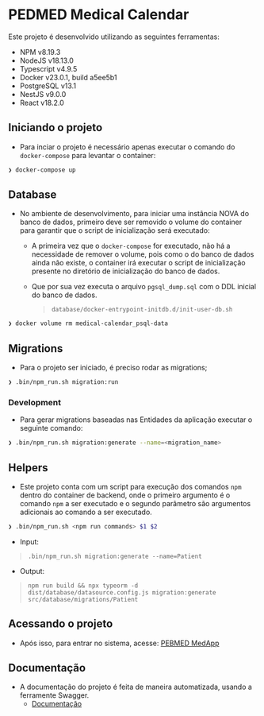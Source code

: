 # PEDMED Medical Calendar

Este projeto é desenvolvido utilizando as seguintes ferramentas:

- NPM v8.19.3
- NodeJS v18.13.0
- Typescript v4.9.5
- Docker v23.0.1, build a5ee5b1
- PostgreSQL v13.1
- NestJS v9.0.0
- React v18.2.0

## Iniciando o projeto

- Para inciar o projeto é necessário apenas executar o comando do `docker-compose` para levantar o container:

```bash
❯ docker-compose up
```

## Database

- No ambiente de desenvolvimento, para iniciar uma instância NOVA do banco de dados, primeiro deve ser removido o volume do container para garantir que o script de inicialização será executado:

  - A primeira vez que o `docker-compose` for executado, não há a necessidade de remover o volume, pois como o do banco de dados ainda não existe, o container irá executar o script de inicialização presente no diretório de inicialização do banco de dados.
  - Que por sua vez executa o arquivo `pgsql_dump.sql` com o DDL inicial do banco de dados.

    > `database/docker-entrypoint-initdb.d/init-user-db.sh`

```bash
❯ docker volume rm medical-calendar_psql-data
```

## Migrations

- Para o projeto ser iniciado, é preciso rodar as migrations;

```bash
❯ .bin/npm_run.sh migration:run
```

### Development

- Para gerar migrations baseadas nas Entidades da aplicação executar o seguinte comando:

```bash
❯ .bin/npm_run.sh migration:generate --name=<migration_name>
```

## Helpers

- Este projeto conta com um script para execução dos comandos `npm` dentro do container de backend, onde o primeiro argumento é o comando `npm` a ser executado e o segundo parâmetro são argumentos adicionais ao comando a ser executado.

```bash
❯ .bin/npm_run.sh <npm run commands> $1 $2
```

- Input:

> `.bin/npm_run.sh migration:generate --name=Patient`

- Output:

> `npm run build && npx typeorm -d dist/database/datasource.config.js migration:generate src/database/migrations/Patient`

## Acessando o projeto

- Após isso, para entrar no sistema, acesse: [PEBMED MedApp](http://localhost)

## Documentação

- A documentação do projeto é feita de maneira automatizada, usando a ferramente Swagger.
  - [Documentação](http://localhost:3420/docs)
